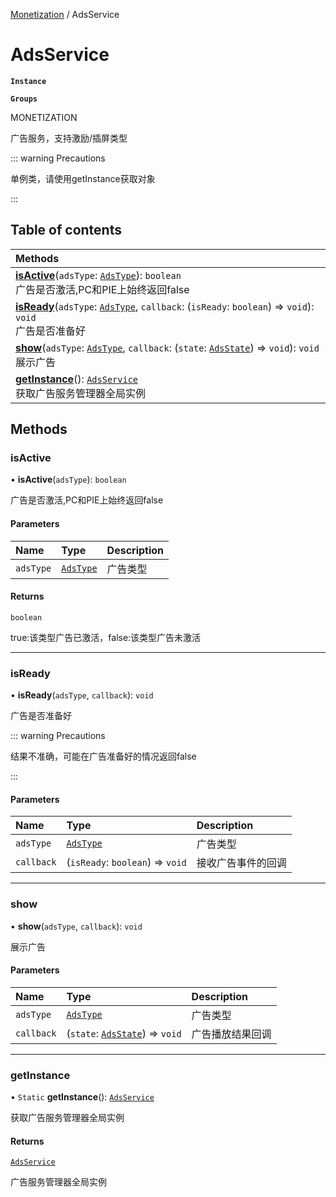 [Monetization](../groups/Monetization.Monetization.md) / AdsService

# AdsService <Badge type="tip" text="Class" /> <Score text="AdsService" />

**`Instance`**

**`Groups`**

MONETIZATION

广告服务，支持激励/插屏类型

::: warning Precautions

单例类，请使用getInstance获取对象

:::

## Table of contents

| Methods |
| :-----|
| **[isActive](Service.AdsService.md#isactive)**(`adsType`: [`AdsType`](../enums/Service.AdsType.md)): `boolean` <br> 广告是否激活,PC和PIE上始终返回false|
| **[isReady](Service.AdsService.md#isready)**(`adsType`: [`AdsType`](../enums/Service.AdsType.md), `callback`: (`isReady`: `boolean`) => `void`): `void` <br> 广告是否准备好|
| **[show](Service.AdsService.md#show)**(`adsType`: [`AdsType`](../enums/Service.AdsType.md), `callback`: (`state`: [`AdsState`](../enums/Service.AdsState.md)) => `void`): `void` <br> 展示广告|
| **[getInstance](Service.AdsService.md#getinstance)**(): [`AdsService`](Service.AdsService.md) <br> 获取广告服务管理器全局实例|

## Methods

### isActive <Score text="isActive" /> 

• **isActive**(`adsType`): `boolean` <Badge type="tip" text="client" />

广告是否激活,PC和PIE上始终返回false


#### Parameters

| Name | Type | Description |
| :------ | :------ | :------ |
| `adsType` | [`AdsType`](../enums/Service.AdsType.md) |  广告类型 |

#### Returns

`boolean`

true:该类型广告已激活，false:该类型广告未激活

___

### isReady <Score text="isReady" /> 

• **isReady**(`adsType`, `callback`): `void` <Badge type="tip" text="client" />

广告是否准备好


::: warning Precautions

结果不准确，可能在广告准备好的情况返回false

:::

#### Parameters

| Name | Type | Description |
| :------ | :------ | :------ |
| `adsType` | [`AdsType`](../enums/Service.AdsType.md) |  广告类型 |
| `callback` | (`isReady`: `boolean`) => `void` |  接收广告事件的回调 |


___

### show <Score text="show" /> 

• **show**(`adsType`, `callback`): `void` <Badge type="tip" text="client" />

展示广告


#### Parameters

| Name | Type | Description |
| :------ | :------ | :------ |
| `adsType` | [`AdsType`](../enums/Service.AdsType.md) |  广告类型 |
| `callback` | (`state`: [`AdsState`](../enums/Service.AdsState.md)) => `void` |  广告播放结果回调 |


___

### getInstance <Score text="getInstance" /> 

• `Static` **getInstance**(): [`AdsService`](Service.AdsService.md) 

获取广告服务管理器全局实例


#### Returns

[`AdsService`](Service.AdsService.md)

广告服务管理器全局实例
